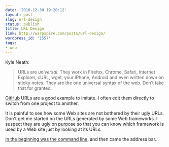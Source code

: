 ```yaml
---
date: '2010-12-30 19:20:12'
layout: post
slug: url-design
status: publish
title: URL Design
link: http://warpspire.com/posts/url-design/
wordpress_id: '1557'
tags:
- web
---
```


Kyle Neath:
> URLs are _universal_. They work in Firefox, Chrome, Safari, Internet Explorer, cURL, wget, your iPhone, Android and even written down on sticky notes. They are the one universal syntax of the web. Don’t take that for granted.

[GitHub][github] URLs are a good example to imitate. I often edit them directly to switch from one project to another.

It is painful to see how some Web sites are not bothered by their ugly URLs.   
Don't get me started on the URLs generated by some Web frameworks. I suspect they are ugly on purpose so that you can know which framework is used by a Web site just by looking at its URLs.

[In the beginning was the command line][cli], and then came the address bar...

[github]: https://github.com/
[cli]: http://www.cryptonomicon.com/beginning.html
